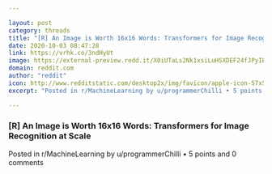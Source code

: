 ```yaml
---

layout: post
category: threads
title: "[R] An Image is Worth 16x16 Words: Transformers for Image Recognition at Scale"
date: 2020-10-03 08:47:28
link: https://vrhk.co/3ndHyUt
image: https://external-preview.redd.it/X0iUTaLs2Nk1xsiLuHSXDEF24fJPyIBmmpqk4epPlYg.jpg?width=512&height=268.062827225&auto=webp&crop=512:268.062827225,smart&s=3fe3da0cdea66cbf082c73e711e5da51075942f7
domain: reddit.com
author: "reddit"
icon: http://www.redditstatic.com/desktop2x/img/favicon/apple-icon-57x57.png
excerpt: "Posted in r/MachineLearning by u/programmerChilli • 5 points and 0 comments"

---
```


### [R] An Image is Worth 16x16 Words: Transformers for Image Recognition at Scale

Posted in r/MachineLearning by u/programmerChilli • 5 points and 0 comments